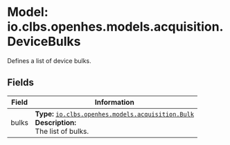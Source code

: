 # Model: io.clbs.openhes.models.acquisition.DeviceBulks

Defines a list of device bulks.

## Fields

| Field | Information |
| --- | --- |
| bulks | <b>Type:</b> [`io.clbs.openhes.models.acquisition.Bulk`](model-io-clbs-openhes-models-acquisition-bulk.md)<br><b>Description:</b><br>The list of bulks. |

